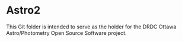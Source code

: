 # Astro2

This Git folder is intended to serve as the holder for the DRDC Ottawa Astro/Photometry Open Source Software project. 
